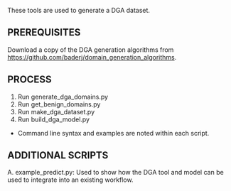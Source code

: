 These tools are used to generate a DGA dataset.

## PREREQUISITES
Download a copy of the DGA generation algorithms from https://github.com/baderj/domain_generation_algorithms.

## PROCESS
1. Run generate_dga_domains.py
2. Run get_benign_domains.py
3. Run make_dga_dataset.py
4. Run build_dga_model.py
* Command line syntax and examples are noted within each script.

## ADDITIONAL SCRIPTS
A. example_predict.py: Used to show how the DGA tool and model can be used to integrate into an existing workflow.
